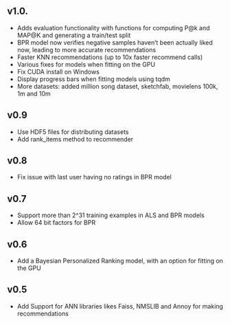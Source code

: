 ## v1.0.

* Adds evaluation functionality with functions for computing P@k and MAP@K and generating a train/test split
* BPR model now verifies negative samples haven’t been actually liked now, leading to more accurate recommendations
* Faster KNN recommendations (up to 10x faster recommend calls)
* Various fixes for models when fitting on the GPU
* Fix CUDA install on Windows
* Display progress bars when fitting models using tqdm
* More datasets: added million song dataset, sketchfab, movielens 100k, 1m and 10m

## v0.9

* Use HDF5 files for distributing datasets
* Add rank_items method to recommender

## v0.8

* Fix issue with last user having no ratings in BPR model

## v0.7

* Support more than 2^31 training examples in ALS and BPR models
* Allow 64 bit factors for BPR

## v0.6
* Add a Bayesian Personalized Ranking model, with an option for fitting on the GPU

## v0.5
* Add Support for ANN libraries likes Faiss, NMSLIB and Annoy for making recommendations